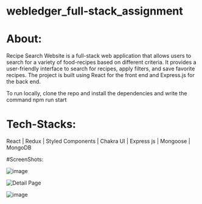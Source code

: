 # webledger_full-stack_assignment

# About:
 Recipe Search Website is a full-stack web application that allows users to search for a variety of food-recipes based on different criteria. It provides a user-friendly interface to search for recipes, apply filters, and save favorite recipes. The project is built using React for the front end and Express.js for the back end.

 To run locally, clone the repo and install the dependencies and write the command npm run start

 # Tech-Stacks: 
   React | Redux | Styled Components | Chakra UI | Express js | Mongoose | MongoDB

   #ScreenShots:

![image](https://github.com/shreshthkr/webledger_full-stack_assignment/assets/101830301/f17d1b86-4a7f-44cb-86f8-91f3ae1ecb50)



![Detail Page](https://github.com/shreshthkr/webledger_full-stack_assignment/assets/101830301/015574de-1fff-4f7f-8617-af1bccabf91d)




![image](https://github.com/shreshthkr/webledger_full-stack_assignment/assets/101830301/fb7f6d3a-5cc3-446a-aedc-b7d856e3d2d3)



